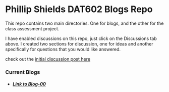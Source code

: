 # Phillip Shields DAT602 Blogs Repo

This repo contains two main directories. One for blogs, and the other for the class assessment project.

I have enabled discussions on this repo, just click on the Discussions tab above. I created two sections for discussion, one for ideas and another specifically for questions that you would like answered.

check out the [initial discussion post here](https://github.com/Phillip-D-Shields/dat602-repo/discussions)


### Current Blogs
- ##### [Link to Blog-00](https://github.com/Phillip-D-Shields/dat602-repo/blob/master/blogs/blog-00.md)
